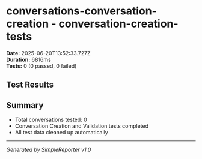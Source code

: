 # conversations-conversation-creation - conversation-creation-tests

**Date:** 2025-06-20T13:52:33.727Z  
**Duration:** 6816ms  
**Tests:** 0 (0 passed, 0 failed)

## Test Results



## Summary

- Total conversations tested: 0
- Conversation Creation and Validation tests completed
- All test data cleaned up automatically

---
*Generated by SimpleReporter v1.0*
